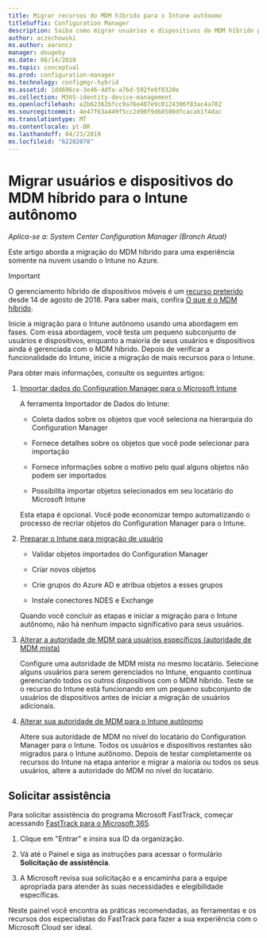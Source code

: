 ```yaml
---
title: Migrar recursos do MDM híbrido para o Intune autônomo
titleSuffix: Configuration Manager
description: Saiba como migrar usuários e dispositivos do MDM híbrido para o Intune no Azure.
author: aczechowski
ms.author: aaroncz
manager: dougeby
ms.date: 08/14/2018
ms.topic: conceptual
ms.prod: configuration-manager
ms.technology: configmgr-hybrid
ms.assetid: 1dd696ce-3e46-4dfa-a76d-592fe0f0320e
ms.collection: M365-identity-device-management
ms.openlocfilehash: e2b62362bfcc9a76e407e9c0124306f83ac4a782
ms.sourcegitcommit: 4e47f63a449f5cc2d90f9d68500dfcacab1f4dac
ms.translationtype: MT
ms.contentlocale: pt-BR
ms.lasthandoff: 04/23/2019
ms.locfileid: "62282078"
---
```

# <a name="migrate-hybrid-mdm-users-and-devices-to-intune-standalone"></a>Migrar usuários e dispositivos do MDM híbrido para o Intune autônomo

*Aplica-se a: System Center Configuration Manager (Branch Atual)*    

Este artigo aborda a migração do MDM híbrido para uma experiência somente na nuvem usando o Intune no Azure. 

> [!Important]  
> O gerenciamento híbrido de dispositivos móveis é um [recurso preterido](/sccm/core/plan-design/changes/deprecated/removed-and-deprecated-cmfeatures) desde 14 de agosto de 2018. Para saber mais, confira [O que é o MDM híbrido](/sccm/mdm/understand/hybrid-mobile-device-management).<!--Intune feature 2683117-->  


Inicie a migração para o Intune autônomo usando uma abordagem em fases. Com essa abordagem, você testa um pequeno subconjunto de usuários e dispositivos, enquanto a maioria de seus usuários e dispositivos ainda é gerenciada com o MDM híbrido. Depois de verificar a funcionalidade do Intune, inicie a migração de mais recursos para o Intune.    

Para obter mais informações, consulte os seguintes artigos:    
  
1.  [Importar dados do Configuration Manager para o Microsoft Intune](migrate-import-data.md)   

    A ferramenta Importador de Dados do Intune:  

    - Coleta dados sobre os objetos que você seleciona na hierarquia do Configuration Manager  

    - Fornece detalhes sobre os objetos que você pode selecionar para importação   

    - Fornece informações sobre o motivo pelo qual alguns objetos não podem ser importados  

    - Possibilita importar objetos selecionados em seu locatário do Microsoft Intune  

    Esta etapa é opcional. Você pode economizar tempo automatizando o processo de recriar objetos do Configuration Manager para o Intune.  

2.  [Preparar o Intune para migração de usuário](migrate-prepare-intune.md)    

    - Validar objetos importados do Configuration Manager  

    - Criar novos objetos  

    - Crie grupos do Azure AD e atribua objetos a esses grupos  

    - Instale conectores NDES e Exchange  

    Quando você concluir as etapas e iniciar a migração para o Intune autônomo, não há nenhum impacto significativo para seus usuários.   

3.  [Alterar a autoridade de MDM para usuários específicos (autoridade de MDM mista)](migrate-mixed-authority.md)    

    Configure uma autoridade de MDM mista no mesmo locatário. Selecione alguns usuários para serem gerenciados no Intune, enquanto continua gerenciando todos os outros dispositivos com o MDM híbrido. Teste se o recurso do Intune está funcionando em um pequeno subconjunto de usuários de dispositivos antes de iniciar a migração de usuários adicionais.   

4.  [Alterar sua autoridade de MDM para o Intune autônomo](change-mdm-authority.md)     

    Altere sua autoridade de MDM no nível do locatário do Configuration Manager para o Intune. Todos os usuários e dispositivos restantes são migrados para o Intune autônomo. Depois de testar completamente os recursos do Intune na etapa anterior e migrar a maioria ou todos os seus usuários, altere a autoridade do MDM no nível do locatário.



## <a name="request-assistance"></a>Solicitar assistência
<!--Intune bug 2339232-->
Para solicitar assistência do programa Microsoft FastTrack, começar acessando [FastTrack para o Microsoft 365](https://fasttrack.microsoft.com/microsoft365/capabilities?view=security).

1. Clique em "Entrar" e insira sua ID da organização.  

2. Vá até o Painel e siga as instruções para acessar o formulário **Solicitação de assistência**.    

3. A Microsoft revisa sua solicitação e a encaminha para a equipe apropriada para atender às suas necessidades e elegibilidade específicas.  

Neste painel você encontra as práticas recomendadas, as ferramentas e os recursos dos especialistas do FastTrack para fazer a sua experiência com o Microsoft Cloud ser ideal.


